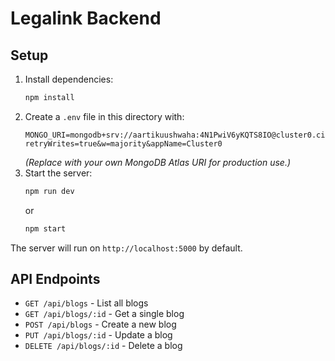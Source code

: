 # Legalink Backend

## Setup

1. Install dependencies:
   ```bash
   npm install
   ```
2. Create a `.env` file in this directory with:
   ```env
   MONGO_URI=mongodb+srv://aartikuushwaha:4N1PwiV6yKQTS8IO@cluster0.ciuwilu.mongodb.net/?retryWrites=true&w=majority&appName=Cluster0
   ```
   *(Replace with your own MongoDB Atlas URI for production use.)*
3. Start the server:
   ```bash
   npm run dev
   ```
   or
   ```bash
   npm start
   ```

The server will run on `http://localhost:5000` by default.

## API Endpoints

- `GET /api/blogs` - List all blogs
- `GET /api/blogs/:id` - Get a single blog
- `POST /api/blogs` - Create a new blog
- `PUT /api/blogs/:id` - Update a blog
- `DELETE /api/blogs/:id` - Delete a blog 